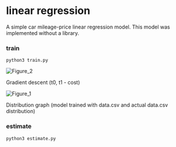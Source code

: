 # linear regression

A simple car mileage-price linear regression model. This model was implemented without a library.

### train

```
python3 train.py
```

![Figure_2](https://user-images.githubusercontent.com/12230655/184857190-3835c520-9661-4bbf-8ea8-3ab91ad6bcaf.png)

Gradient descent (t0, t1 - cost)

![Figure_1](https://user-images.githubusercontent.com/12230655/184857200-9c98adce-6188-4236-9059-4f03c4cb27a9.png)

Distribution graph (model trained with data.csv and actual data.csv distribution)

### estimate

```
python3 estimate.py
```
